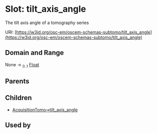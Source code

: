 
# Slot: tilt_axis_angle

The tilt axis angle of a tomography series

URI: [https://w3id.org/osc-em/oscem-schemas-subtomo/tilt_axis_angle](https://w3id.org/osc-em/oscem-schemas-subtomo/tilt_axis_angle)


## Domain and Range

None &#8594;  <sub>0..1</sub> [Float](types/Float.md)

## Parents


## Children

 *  [AcquisitionTomo➞tilt_axis_angle](AcquisitionTomo_tilt_axis_angle.md)

## Used by


